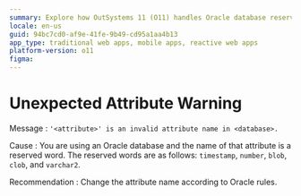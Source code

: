 ```yaml
---
summary: Explore how OutSystems 11 (O11) handles Oracle database reserved words and recommended attribute naming solutions.
locale: en-us
guid: 94bc7cd0-af9e-41fe-9b49-cd95a1aa4b13
app_type: traditional web apps, mobile apps, reactive web apps
platform-version: o11
figma:
---
```


# Unexpected Attribute Warning

Message
:   `'<attribute>' is an invalid attribute name in <database>.`

Cause
:   You are using an Oracle database and the name of that attribute is a reserved word. The reserved words are as follows: `timestamp`, `number`, `blob`, `clob`, and `varchar2`.

Recommendation
:   Change the attribute name according to Oracle rules.
